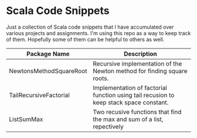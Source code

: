 Scala Code Snippets
===================

Just a collection of Scala code snippets that I have accumulated over various projects and assignments.  I'm using this repo as a way to keep track of them. Hopefully some of them can be helpful to others as well.


| Package Name  |  Description |
| ------------- | ------------- |
| NewtonsMethodSquareRoot  | Recursive implementation of the Newton method for finding square roots.  |
| TailRecursiveFactorial | Implementation of factorial function using tail recusion to keep stack space constant.  |
| ListSumMax  |  Two recusive functions that find the max and sum of a list, repectively |
